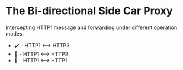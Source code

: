 # The Bi-directional Side Car Proxy

Intercepting HTTP1 message and forwarding under different operation modes.

- :heavy_check_mark: - HTTP1 \<--\> HTTP3
- :construction: - HTTP1 \<--\> HTTP2
- :construction: - HTTP1 \<--\> HTTP1
